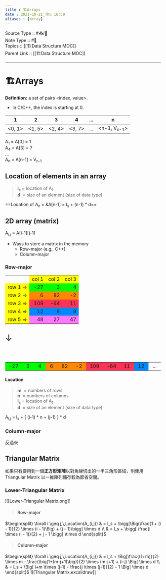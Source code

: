 ```yaml
---
title : 🏗Arrays
date : 2021-10-21_Thu 16:50
aliases : [array]
---
```

Source Type :: #📥/📄 <br>
Note Type :: #📝 <br>
Topics :: [[🏗Data Structure MOC]]<br>
Parent Link :: [[🏗Data Structure MOC]]<br>

---
# 🏗Arrays
**Definition:** a set of pairs <index, value>.
- In C/C++, the index is starting at 0.

|   1    |   2    |   3    |   4    | ... |           n            |
|:------:|:------:|:------:|:------:|:---:|:----------------------:|
| <0, 1> | <1, 5> | <2, 4> | <3, 7> | ... | <n-1, V<sub>n-1</sub>> |

A<sub>1</sub> = A\[0\] = 1<br>
A<sub>4</sub> = A\[3\] = 7<br>
...<br>
A<sub>n</sub> = A\[n-1\] = V<sub>n-1</sub>

## Location of elements in an array

> **l<sub>s</sub>** = location of A<sub>1</sub><br>
> **d** &nbsp;= size of an element (size of data type)

==Location of A<sub>n</sub> = &A\[n-1\] = l<sub>s</sub> + (n-1) \* d==

## 2D array (matrix)

A<sub>i,j</sub> = A\[i-1\]\[j-1\]<br>

+ Ways to store a matrix in the memory
	+ Row-major (e.g., C++)
	+ Column-major

### Row-major
<table>
	<tr align="center">
		<td></td>
		<td style="background: #FFFF00;">col 1</td>
		<td style="background: #FFFF00;">col 2</td>
		<td style="background: #FFFF00;">col 3</td>
	</tr>
	<tr align="right", style="background: #00FF00;">
		<td style="background: #FFFF00;">row 1 =></td>
		<td>-27</td>
		<td>3</td>
		<td>4</td>
	</tr>
	<tr align="right", style="background: #FF8800;">
		<td style="background: #FFFF00;">row 2 =></td>
		<td>6</td>
		<td>82</td>
		<td>-2</td>
	</tr>
	<tr align="right", style="background: #FF3355;">
		<td style="background: #FFFF00;">row 3 =></td>
		<td>109</td>
		<td>-64</td>
		<td>11</td>
	</tr>
	<tr align="right", style="background: #0088FF;">
		<td style="background: #FFFF00;">row 4 =></td>
		<td>12</td>
		<td>8</td>
		<td>9</td>
	</tr>
	<tr align="right", style="background: #FF77FF;">
		<td style="background: #FFFF00;">row 5 =></td>
		<td>48</td>
		<td>27</td>
		<td>47</td>
	</tr>
</table>
<p style="font-size: 2em;">↓</p><br>
<table>
	<tr align="center">
		<td style="width: 4em; background: #00FF00;">-27</td>
		<td style="width: 4em; background: #00FF00;">3</td>
		<td style="width: 4em; background: #00FF00;">4</td>
		<td style="width: 4em; background: #FF8800;">6</td>
		<td style="width: 4em; background: #FF8800;">82</td>
		<td style="width: 4em; background: #FF8800;">-2</td>
		<td style="width: 4em; background: #FF3355;">109</td>
		<td style="width: 4em; background: #FF3355;">-64</td>
		<td style="width: 4em; background: #FF3355;">11</td>
		<td style="width: 4em; background: #0088FF;">12</td>
		<td style="width: 4em;">...</td>
	</tr>
</table>

#### Location
> **m** &nbsp;= numbers of rows<br>
> **n** &nbsp;= numbers of columns<br>
> **l<sub>s</sub>** = location of A<sub>1</sub><br>
> **d** &nbsp;= size of an element (size of data type)

A<sub>i,j</sub> = l<sub>s</sub> + \[ (i-1) \* n + (j-1) \] \* d

### Column-major
反過來

## Triangular Matrix
如果只有要用到一個**正方形矩陣**以對角線切出的一半三角形區域，則使用 Triangular Matrix 以一維陣列儲存較為節省空間。
### Lower-Triangular Matrix

![[Lower-Triangular Matrix.png]]

> #### Row-major
$\begin{split}
\forall i \geq j,\,Location(A_{i,j})
& = l_s + \bigg[\Big(\frac{1 + (i - 1)}{2} \times (i - 1)\Big) + (j - 1)\bigg] \times d \\
& = l_s + \bigg[ \frac{i \times (i - 1)}{2} + j - 1 \bigg] \times d
\end{split}$

> #### Column-major
$\begin{split}
\forall i \geq j,\,Location(A_{i,j})
& = l_s + \Big[\frac{(1+m)}{2} \times m - \frac{\big(1+(m-j+1)\big)}{2} \times (m-j+1) + (i-j) \Big] \times d \\
& = l_s + \Big[ i+m \times (j-1) - \frac{j \times (j-1)}{2} - 1 \Big] \times d
\end{split}$
![[Triangular Matrix.excalidraw]]